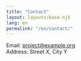 ```yaml
---
title: "Contact"
layout: layouts/base.njk
lang: en
permalink: "/en/contact/"
---
```

Email: project@example.org  
Address: Street X, City Y
